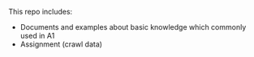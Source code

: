 This repo includes:  
- Documents and examples about basic knowledge which commonly used in A1
- Assignment (crawl data)
